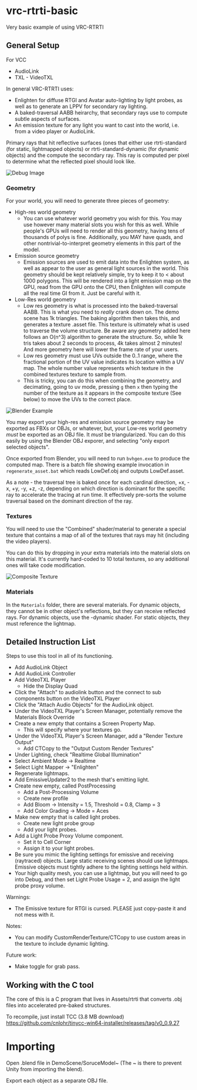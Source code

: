 # vrc-rtrti-basic
Very basic example of using VRC-RTRTI

## General Setup

For VCC
 * AudioLink
 * TXL - VideoTXL

In general VRC-RTRTI uses:
 * Enlighten for diffuse RTGI and Avatar auto-lighting by light probes, as well as to generate an LPPV for secondary ray lighting.
 * A baked-traversal AABB heirarchy, that secondary rays use to compute subtle aspects of surfaces.
 * An emission texture for any light you want to cast into the world, i.e. from a video player or AudioLink.

Primary rays that hit reflective surfaces (ones that either use rtrti-standard (for static, lightmapped objects) or rtrti-standard-dynamic (for dynamic objects) and the compute the secondary ray.  This ray is computed per pixel to determine what the reflected pixel should look like.

![Debug Image]()

### Geometry

For your world, you will need to generate three pieces of geometry:

* High-res world geometry
   * You can use whatever world geometry you wish for this.  You may use however many material slots you wish for this as well.  While people's GPUs will need to render all this geometry, having tens of thousands of polys is fine.  Additionally, you MAY have quads, and other nontrivial-to-interpret geometry elements in this part of the model.
* Emission source geometry
   * Emission sources are used to emit data into the Enlighten system, as well as appear to the user as general light sources in the world.  This geometry should be kept relatively simple, try to keep it to < about 1000 polygons.  This will be rendered into a light emission map on the GPU, read from the GPU onto the CPU, then Enlighten will compute all the real time GI from it.  Just be careful with it.
* Low-Res world geometry
   * Low res geometry is what is processed into the baked-traversal AABB.  This is what you need to *really* crank down on.  The demo scene has 1k triangles.  The baking algorithm then takes this, and generates a texture .asset file.  This texture is ultimately what is used to traverse the volume structure.  Be aware any geometry added here follows an O(n^3) algorithm to generate the structure.  So, while 1k tris takes about 2 seconds to process, 4k takes almost 2 minutes!  And more geometry here will lower the frame rate of your users.
   * Low res geometry must use UVs outside the 0..1 range, where the fractional portion of the UV value indicates its location within a UV map.  The whole number value represents which texture in the combined textures texture to sample from.
   * This is tricky, you can do this when combining the geometry, and decimating, going to uv mode, pressing `g` then `x` then typing the number of the texture as it appears in the composite texture (See below) to move the UVs to the correct place.

![Blender Example]()

You may export your high-res and emission source geometry may be exported as FBXs or OBJs, or whatever, but, your Low-res world geometry *must* be exported as an OBJ file.  It *must* be triangularized.  You can do this easily by using the Blender OBJ exporer, and selecting "only export selected objects".

Once exported from Blender, you will need to run `bvhgen.exe` to produce the computed map.  There is a batch file showing example invocation in `regenerate_asset.bat` which reads LowDef.obj and outputs LowDef.asset.

As a note - the traversal tree is baked once for each cardinal direction, +x, -x, +y, -y, +z, -z, depending on which direction is dominant for the specific ray to accelerate the tracing at run time.  It effectively pre-sorts the volume traversal based on the dominant direction of the ray.

### Textures

You will need to use the "Combined" shader/material to generate a special texture that contains a map of all of the textures that rays may hit (including the video players).

You can do this by dropping in your extra materials into the material slots on this material.  It's currently hard-coded to 10 total textures, so any additional ones will take code modification.

![Composite Texture]()

### Materials

In the `Materials` folder, there are several materials.  For dynamic objects, they cannot be in other object's reflections, but they can receive reflected rays. For dynamic objects, use the -dynamic  shader.  For static objects, they must reference the lightmap.

## Detailed Instruction List

Steps to use this tool in all of its functioning.
 * Add AudioLink Object
 * Add AudioLink Controller
 * Add VideoTXL Player
   * Hide the Display Quad
 * Click the "Attach" to audiolink button and the connect to sub components button on the VideoTXL Player
 * Click the "Attach Audio Objects" for the AudioLink object.
 * Under the VideoTXL Player's Screen Manager, potentially remove the Materials Block Override
 * Create a new empty that contains a Screen Property Map.
   * This will specify where your textures go.
 * Under the VideoTXL Player's Screen Manager, add a "Render Texture Output"
   * Add CTCopy to the "Output Custom Render Textures"
 * Under Lighting, check "Realtime Global Illumination"
 * Select Ambient Mode -> Realtime
 * Select Light Mapper -> "Enlighten"
 * Regenerate lightmaps.
 * Add EmissiveUpdater2 to the mesh that's emitting light.
 * Create new empty, called PostProcessing
   * Add a Post-Processing Volume
   * Create new profile
   * Add Bloom -> Intensity = 1.5, Threshold = 0.8, Clamp = 3
   * Add Color Grading -> Mode = Aces
 * Make new empty that is called light probes.
   * Create new light probe group
   * Add your light probes.
 * Add a Light Probe Proxy Volume component.
   * Set it to Cell Corner
   * Assign it to your light probes.
 * Be sure you mimic the lighting settings for emissive and receiving (raytraced) objects.  Large static receiving scenes should use lightmaps.  Emissive objects must tightly adhere to the lighting settings held within.
 * Your high quality mesh, you can use a lightmap, but you will need to go into Debug, and then set Light Probe Usage = 2, and assign the light probe proxy volume.

 

Warnings:
 * The Emissive texture for RTGI is cursed.  PLEASE just copy-paste it and not mess with it.
   
Notes:
 * You can modify CustomRenderTexture/CTCopy to use custom areas in the texture to include dynamic lighting.

Future work:
 * Make toggle for grab pass.

## Working with the C tool

The core of this is a C program that lives in Assets/rtrti that converts .obj files into accelerated pre-baked structures.

To recompile, just install TCC (3.8 MB download) https://github.com/cnlohr/tinycc-win64-installer/releases/tag/v0_0.9.27

# Importing

Open .blend file in DemoScene/SoruceModel~  (The ~ is there to prevent Unity from importing the blend).

Export each object as a separate OBJ file. 

